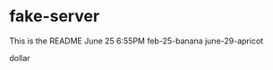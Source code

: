 # fake-server
This is the README
June 25 6:55PM
feb-25-banana
june-29-apricot
 
 
 
 
 
 
 
 
dollar

